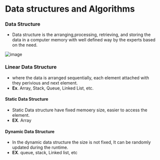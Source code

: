 # Data structures and Algorithms

### Data Structure

 - Data structure is the arranging,processing, retrieving, and storing the data in a computer memory with well defined way by the experts based on the need.

![image](https://github.com/user-attachments/assets/b2434562-da34-4d8c-b444-fbd4f9bcad0c)


### Linear Data Structure
 - where the data is arranged sequentially, each element attached with they perivious and next element.
 - **Ex**. Array, Stack, Queue, Linked List, etc.
 
 #### Static Data Structure
 - Static Data structure have fixed memoery size, easier to access the element.
 - **EX**. Array
 #### Dynamic Data Structure
 - In the dynamic data structure the size is not fixed, It can be randomly updated during the runtime.
 - **EX**. queue, stack, Linked list, etc
